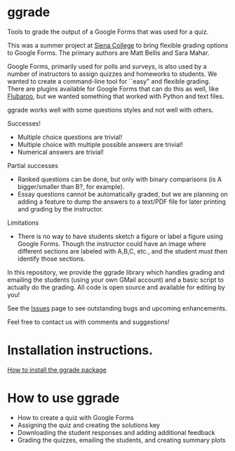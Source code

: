 # ggrade
Tools to grade the output of a Google Forms that was used for a quiz.

This was a summer project at [Siena College](http://www.siena.edu) to bring flexible grading options to Google Forms. The primary authors are Matt Bellis and Sara Mahar. 

Google Forms, primarily used for polls and surveys, is also used by a number of instructors to assign quizzes and homeworks to students. We wanted to create a command-line tool for ``easy" and flexible grading. There are plugins available for Google Forms that can do this as well, like [Flubaroo](http://www.flubaroo.com/), but we wanted something that worked with Python and text files. 

ggrade works well with some questions styles and not well with others. 

Successes!
* Multiple choice questions are trivial!
* Multiple choice with multiple possible answers are trivial!
* Numerical answers are trivial!

Partial successes
* Ranked questions can be done, but only with binary comparisons (is A bigger/smaller than B?, for example). 
* Essay questions cannot be automatically graded, but we are planning on adding a feature to dump the answers to a text/PDF file for later printing and grading by the instructor. 

Limitations
* There is no way to have students sketch a figure or label a figure using Google Forms. Though the instructor could have an image where different sections are labeled with A,B,C, etc., and the student must then identify those sections.

In this repository, we provide the ggrade library which handles grading and emailing the students (using your own GMail account) and a basic script to actually do the grading. All code is open source and available for editing by you!

See the [Issues](https://github.com/mattbellis/ggrade/issues) page to see outstanding bugs and upcoming enhancements. 

Feel free to contact us with comments and suggestions!



# Installation instructions.
[How to install the ggrade package](https://docs.google.com/presentation/d/1HF6IzTF4_QTbtqSXEil2KNgKmdbUUwM-5pxwu9fuX5I/edit?usp=sharing)

# How to use ggrade

* How to create a quiz with Google Forms
* Assigning the quiz and creating the solutions key
* Downloading the student responses and adding additional feedback
* Grading the quizzes, emailing the students, and creating summary plots



